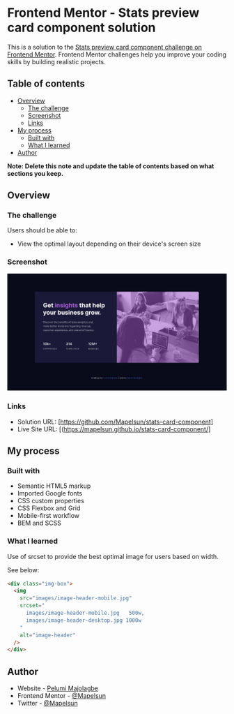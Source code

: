 # Frontend Mentor - Stats preview card component solution

This is a solution to the [Stats preview card component challenge on Frontend Mentor](https://www.frontendmentor.io/challenges/stats-preview-card-component-8JqbgoU62). Frontend Mentor challenges help you improve your coding skills by building realistic projects.

## Table of contents

- [Overview](#overview)
  - [The challenge](#the-challenge)
  - [Screenshot](#screenshot)
  - [Links](#links)
- [My process](#my-process)
  - [Built with](#built-with)
  - [What I learned](#what-i-learned)
- [Author](#author)

**Note: Delete this note and update the table of contents based on what sections you keep.**

## Overview

### The challenge

Users should be able to:

- View the optimal layout depending on their device's screen size

### Screenshot

![Solution Screenshot](./design/screenshot.png)

### Links

- Solution URL: [https://github.com/Mapelsun/stats-card-component]
- Live Site URL: [(https://mapelsun.github.io/stats-card-component/]

## My process

### Built with

- Semantic HTML5 markup
- Imported Google fonts
- CSS custom properties
- CSS Flexbox and Grid
- Mobile-first workflow
- BEM and SCSS

### What I learned

Use of srcset to provide the best optimal image for users based on width.

See below:

```html
<div class="img-box">
  <img
    src="images/image-header-mobile.jpg"
    srcset="
      images/image-header-mobile.jpg   500w,
      images/image-header-desktop.jpg 1000w
    "
    alt="image-header"
  />
</div>
```

## Author

- Website - [Pelumi Majolagbe](https://pelumi.dev/)
- Frontend Mentor - [@Mapelsun](https://www.frontendmentor.io/profile/Mapelsun)
- Twitter - [@Mapelsun](https://www.twitter.com/Mapelsun)
